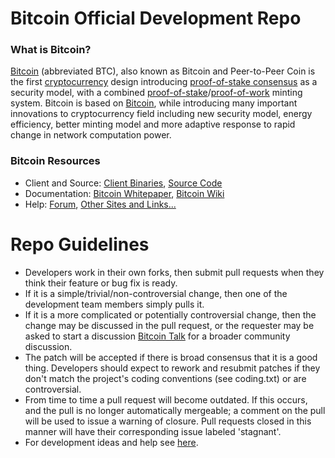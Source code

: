 
Bitcoin Official Development Repo
==================================

### What is Bitcoin?
[Bitcoin](http://bitcoin.net/) (abbreviated BTC), also known as Bitcoin and Peer-to-Peer Coin is the first [cryptocurrency](https://en.wikipedia.org/wiki/Cryptocurrency) design introducing [proof-of-stake consensus](http://bitcoin.net/bin/bitcoin-paper.pdf) as a security model, with a combined [proof-of-stake](http://bitcoin.net/bin/bitcoin-paper.pdf)/[proof-of-work](https://en.wikipedia.org/wiki/Proof-of-work_system) minting system. Bitcoin is based on [Bitcoin](http://bitcoin.org/en/), while introducing many important innovations to cryptocurrency field including new security model, energy efficiency, better minting model and more adaptive response to rapid change in network computation power.

### Bitcoin Resources
* Client and Source:
[Client Binaries](http://sourceforge.net/projects/bitcoin/files/),
[Source Code](https://github.com/bitcoin/bitcoin)
* Documentation: [Bitcoin Whitepaper](http://bitcoin.net/bin/bitcoin-paper.pdf),
[Bitcoin Wiki](https://github.com/bitcoin/bitcoin/wiki)
* Help: 
[Forum](http://www.bitcointalk.org/),
[Other Sites and Links...](http://www.bitcointalk.org/index.php?topic=4.0;topicseen)

Repo Guidelines
================================

* Developers work in their own forks, then submit pull requests when they think their feature or bug fix is ready.
* If it is a simple/trivial/non-controversial change, then one of the development team members simply pulls it.
* If it is a more complicated or potentially controversial change, then the change may be discussed in the pull request, or the requester may be asked to start a discussion [Bitcoin Talk](http://www.bitcointalk.org/) for a broader community discussion. 
* The patch will be accepted if there is broad consensus that it is a good thing. Developers should expect to rework and resubmit patches if they don't match the project's coding conventions (see coding.txt) or are controversial.
* From time to time a pull request will become outdated. If this occurs, and the pull is no longer automatically mergeable; a comment on the pull will be used to issue a warning of closure.  Pull requests closed in this manner will have their corresponding issue labeled 'stagnant'.
* For development ideas and help see [here](http://www.bitcointalk.org/index.php?board=10.0).

